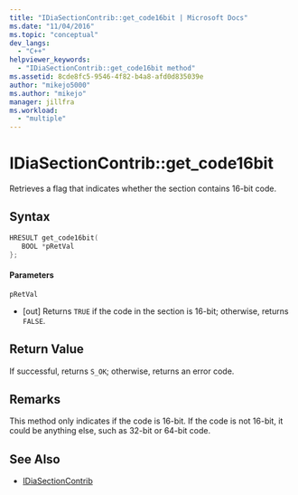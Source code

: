 ```yaml
---
title: "IDiaSectionContrib::get_code16bit | Microsoft Docs"
ms.date: "11/04/2016"
ms.topic: "conceptual"
dev_langs:
  - "C++"
helpviewer_keywords:
  - "IDiaSectionContrib::get_code16bit method"
ms.assetid: 8cde8fc5-9546-4f82-b4a8-afd0d835039e
author: "mikejo5000"
ms.author: "mikejo"
manager: jillfra
ms.workload:
  - "multiple"
---
```

# IDiaSectionContrib::get_code16bit
Retrieves a flag that indicates whether the section contains 16-bit code.

## Syntax

```C++
HRESULT get_code16bit(
   BOOL *pRetVal
};
```

#### Parameters
 `pRetVal`
- [out] Returns `TRUE` if the code in the section is 16-bit; otherwise, returns `FALSE`.

## Return Value
 If successful, returns `S_OK`; otherwise, returns an error code.

## Remarks
 This method only indicates if the code is 16-bit. If the code is not 16-bit, it could be anything else, such as 32-bit or 64-bit code.

## See Also
- [IDiaSectionContrib](../../debugger/debug-interface-access/idiasectioncontrib.md)